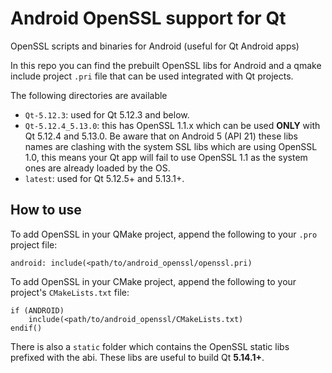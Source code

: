 # Android OpenSSL support for Qt
OpenSSL scripts and binaries for Android (useful for Qt Android apps)

In this repo you can find the prebuilt OpenSSL libs for Android and a qmake include project `.pri` file that can be used integrated with Qt projects.

The following directories are available
* `Qt-5.12.3`: used for Qt 5.12.3 and below.
* `Qt-5.12.4_5.13.0`: this has OpenSSL 1.1.x which can be used **ONLY** with Qt 5.12.4 and 5.13.0. Be aware that on Android 5 (API 21) these libs names are clashing with the system SSL libs which are using OpenSSL 1.0, this means your Qt app will fail to use OpenSSL 1.1 as the system ones are already loaded by the OS.
* `latest`: used for Qt 5.12.5+ and 5.13.1+.


## How to use

To add OpenSSL in your QMake project, append the following to your `.pro` project file:

```
android: include(<path/to/android_openssl/openssl.pri)
```

To add OpenSSL in your CMake project, append the following to your project's `CMakeLists.txt` file:

```
if (ANDROID)
    include(<path/to/android_openssl/CMakeLists.txt)
endif()
```

There is also a `static` folder which contains the OpenSSL static libs prefixed with the abi. These libs are useful to build Qt **5.14.1+**.
